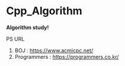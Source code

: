 <h1>Cpp_Algorithm</h1>

**Algorithm study!**

PS URL

1. BOJ : https://www.acmicpc.net/
2. Programmers : https://programmers.co.kr/
